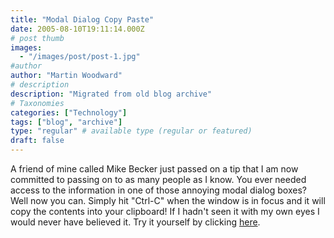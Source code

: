 ```yaml
---
title: "Modal Dialog Copy Paste"
date: 2005-08-10T19:11:14.000Z
# post thumb
images:
  - "/images/post/post-1.jpg"
#author
author: "Martin Woodward"
# description
description: "Migrated from old blog archive"
# Taxonomies
categories: ["Technology"]
tags: ["blog", "archive"]
type: "regular" # available type (regular or featured)
draft: false
---
```


A friend of mine called Mike Becker just passed on a tip that I am now committed to passing on to as many people as I know.  You ever needed access to the information in one of those annoying modal dialog boxes? Well now you can.  Simply hit "Ctrl-C" when the window is in focus and it will copy the contents into your clipboard!  If I hadn't seen it with my own eyes I would never have believed it.  Try it yourself by clicking [here](#).